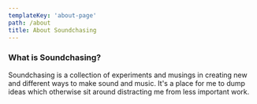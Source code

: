 ```yaml
---
templateKey: 'about-page'
path: /about
title: About Soundchasing
---
```


### What is Soundchasing?
Soundchasing is a collection of experiments and musings in creating new and different ways to make sound and music. It's a place for me to dump ideas which otherwise sit around distracting me from less important work.


